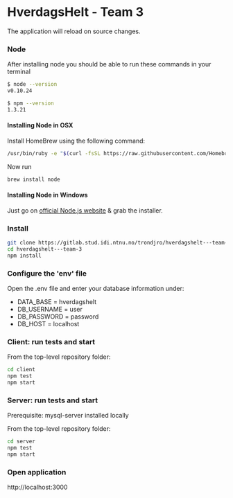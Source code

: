 # HverdagsHelt - Team 3

The application will reload on source changes.

### Node

After installing node you should be able to run these commands in your terminal

```sh
$ node --version
v0.10.24

$ npm --version
1.3.21
```

#### Installing Node in OSX

Install HomeBrew using the following command:

```sh
/usr/bin/ruby -e "$(curl -fsSL https://raw.githubusercontent.com/Homebrew/install/master/install)"
```
Now run

```sh
brew install node 
```

#### Installing Node in Windows

Just go on [official Node.js website](http://nodejs.org/) & grab the installer.


### Install 

```sh
git clone https://gitlab.stud.idi.ntnu.no/trondjro/hverdagshelt---team-3.git
cd hverdagshelt---team-3
npm install
```

### Configure the 'env' file

Open the .env file and enter your database information under: 

- DATA_BASE = hverdagshelt
- DB_USERNAME = user
- DB_PASSWORD = password
- DB_HOST = localhost

### Client: run tests and start

From the top-level repository folder:

```sh
cd client
npm test
npm start
```

### Server: run tests and start

Prerequisite: mysql-server installed locally

From the top-level repository folder:

```sh
cd server
npm test
npm start
```

### Open application

http://localhost:3000
